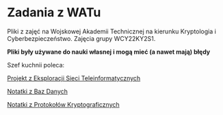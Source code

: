 # Zadania z WATu

Pliki z zajęć na Wojskowej Akademii Technicznej na kierunku Kryptologia i Cyberbezpieczeństwo.
Zajęcia grupy WCY22KY2S1.



**Pliki były używane do nauki własnej i mogą mieć (a nawet mają) błędy**

Szef kuchnii poleca:

[Projekt z Eksploracji Sieci Teleinformatycznych](https://github.com/abno525/WAT/blob/main/SEM5/EST/EST-Projekt.pdf)

[Notatki z Baz Danych](https://github.com/abno525/WAT/blob/main/SEM3/BD/SQL_streszczenie.pdf)

[Notatki z Protokołów Kryptograficznych](https://github.com/abno525/WAT/blob/main/SEM4/PK/notatki_do_testu.pdf)
